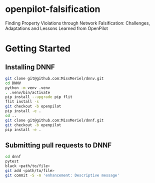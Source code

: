 # openpilot-falsification
Finding Property Violations through Network Falsification:  Challenges, Adaptations and Lessons Learned from OpenPilot

# Getting Started

## Installing DNNF

```bash
git clone git@github.com:MissMeriel/dnnv.git
cd DNNV
python -m venv .venv
. .venv/bin/activate
pip install --upgrade pip flit
flit install -s
git checkout -b openpilot
pip install -e .
cd ..
git clone git@github.com:MissMeriel/dnnf.git
git checkout -b openpilot
pip install -e .
```

## Submitting pull requests to DNNF

```bash
cd dnnf
pytest
black <path/to/file>
git add <path/to/file>
git commit -S -m 'enhancement: Descriptive message'
```